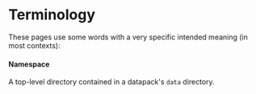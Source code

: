 # Terminology

These pages use some words with a very specific intended meaning (in most contexts):

#### Namespace
A top-level directory contained in a datapack's `data` directory.